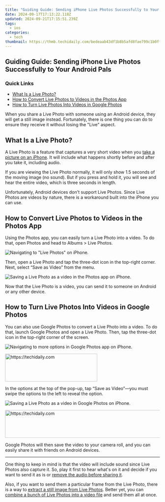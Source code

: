```yaml
---
title: "Guiding Guide: Sending iPhone Live Photos Successfully to Your Android Pals"
date: 2024-09-17T17:13:22.118Z
updated: 2024-09-21T17:15:51.239Z
tags:
  - ios
categories:
  - tech
thumbnail: https://thmb.techidaily.com/bedeaab43df1b8b5afd8fae799c1b0ff2cb5a9adc8ca952932303c5e2c53ba39.jpg
---
```


## Guiding Guide: Sending iPhone Live Photos Successfully to Your Android Pals

### Quick Links

* [What Is a Live Photo?](https://os-tips.techidaily.com/top-strategies-for-deleting-files-and-personal-information-from-your-iphone/)
* [How to Convert Live Photos to Videos in the Photos App](https://youtube-stream.techidaily.com/getting-started-on-youtube-broadcasts-using-obs-for-2024/)
* [How to Turn Live Photos Into Videos in Google Photos](https://extra-guidance.techidaily.com/2024-approved-optimized-motion-the-creme-de-la-liste-of-srt-upgrades-for-pc-and-mac/)

 When you share a Live Photo with someone using an Android device, they will get a still image instead. Fortunately, there is one thing you can do to ensure they receive it without losing the "Live" aspect.

##  What Is a Live Photo?

 A Live Photo is a feature that captures a very short video when you [take a picture on an iPhone](https://youtube-clips.techidaily.com/updated-delving-into-the-advantages-and-disadvantages-of-youtube-premium/). It will include what happens shortly before and after you take it, including audio.

 If you are viewing the Live Photo normally, it will only show 1.5 seconds of the moving image (no sound). But if you press and hold it, you will see and hear the entire video, which is three seconds in length.

 Unfortunately, Android devices don't support Live Photos. Since Live Photos are videos by nature, there is a workaround built into the iPhone you can use.

##  How to Convert Live Photos to Videos in the Photos App

 Using the Photos app, you can easily turn a Live Photo into a video. To do that, open Photos and head to Albums > Live Photos.

![Navigating to "Live Photos" on iPhone.](https://static1.howtogeekimages.com/wordpress/wp-content/uploads/2024/07/photos-app-live-photos-iphone.PNG) 

 Then, open a Live Photo and tap the three-dot icon in the top-right corner. Next, select “Save as Video” from the menu.

![Saving a Live Photo as a video in the Photos app on iPhone.](https://static1.howtogeekimages.com/wordpress/wp-content/uploads/2024/07/photos-app-save-as-video-iphone.PNG) 

 Now that the Live Photo is a video, you can send it to someone on Android or any other device.

##  How to Turn Live Photos Into Videos in Google Photos

 You can also use Google Photos to convert a Live Photo into a video. To do that, launch Google Photos and open a Live Photo. Then, tap the three-dot icon in the top-right corner of the screen.

![Navigating to more options in Google Photos app on iPhone.](https://static1.howtogeekimages.com/wordpress/wp-content/uploads/2024/07/google-photos-live-photo-iphone.PNG) 

<!-- affiliate ads begin -->
<a href="https://aligracehair.sjv.io/c/5597632/1896541/19272" target="_top" id="1896541">
  <img src="//a.impactradius-go.com/display-ad/19272-1896541" border="0" alt="https://techidaily.com" width="300" height="90"/>
</a>
<img height="0" width="0" src="https://aligracehair.sjv.io/i/5597632/1896541/19272" style="position:absolute;visibility:hidden;" border="0" />
<!-- affiliate ads end -->

 In the options at the top of the pop-up, tap “Save as Video”—you must swipe the options to the left to reveal the option.

![Saving a Live Photo as a video in Google Photos on iPhone.](https://static1.howtogeekimages.com/wordpress/wp-content/uploads/2024/07/save-as-video-google-photos-iphone.PNG) 

<!-- affiliate ads begin -->
<a href="https://appsumo.8odi.net/c/5597632/2144285/7443" target="_top" id="2144285">
  <img src="//a.impactradius-go.com/display-ad/7443-2144285" border="0" alt="https://techidaily.com" width="728" height="90"/>
</a>
<img height="0" width="0" src="https://appsumo.8odi.net/i/5597632/2144285/7443" style="position:absolute;visibility:hidden;" border="0" />
<!-- affiliate ads end -->

 Google Photos will then save the video to your camera roll, and you can easily share it with friends on Android devices.

---

 One thing to keep in mind is that the video will include sound since Live Photos also capture it. So, play it first to hear what's on it and decide if you want to send it as is or [remove the audio before sharing it](https://ai-video-apps.techidaily.com/updated-in-2024-the-ultimate-guide-to-ken-burns-effect-in-final-cut-pro-tips-tricks-and-best-practices/).

 Also, if you want to send them a particular frame from the Live Photo, there is a way to [extract a still image from Live Photos](https://screen-capture.techidaily.com/new-pro-level-tips-for-expert-vimeo-recording-for-2024/). Better yet, you can [combine a bunch of Live Photos into a video file](https://data-wizards.techidaily.com/restoring-playback-quality-of-damaged-mov-files-on-macos/) and send them all at once.

<ins class="adsbygoogle"
     style="display:block"
     data-ad-format="autorelaxed"
     data-ad-client="ca-pub-7571918770474297"
     data-ad-slot="1223367746"></ins>

<ins class="adsbygoogle"
     style="display:block"
     data-ad-client="ca-pub-7571918770474297"
     data-ad-slot="8358498916"
     data-ad-format="auto"
     data-full-width-responsive="true"></ins>



